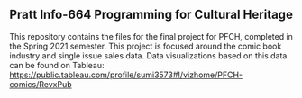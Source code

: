 ## Pratt Info-664 Programming for Cultural Heritage
This repository contains the files for the final project for PFCH, completed in the Spring 2021 semester.  This project is focused around the comic book industry and single issue sales data.
Data visualizations based on this data can be found on Tableau: https://public.tableau.com/profile/sumi3573#!/vizhome/PFCH-comics/RevxPub
